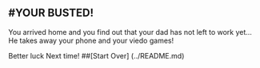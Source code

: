 #YOUR BUSTED!
---
You arrived home and you find out that your dad has not left to work yet... He takes away your phone and your viedo games!

Better luck Next time!
##[Start Over] (../README.md)